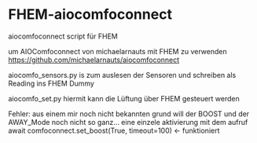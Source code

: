 # FHEM-aiocomfoconnect
aiocomfoconnect script für FHEM

um AIOComfoconnect von michaelarnauts mit FHEM zu verwenden
https://github.com/michaelarnauts/aiocomfoconnect

aiocomfo_sensors.py
is zum auslesen der Sensoren und schreiben als Reading ins FHEM Dummy

aiocomfo_set.py
hiermit kann die Lüftung über FHEM gesteuert werden

Fehler:
aus einem mir noch nicht bekannten grund will der BOOST und der AWAY_Mode noch nicht so ganz...
eine einzele aktivierung mit dem aufruf
await comfoconnect.set_boost(True, timeout=100) <- funktioniert
